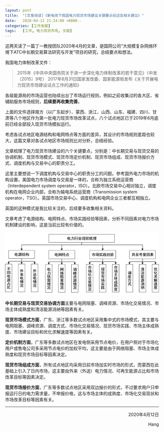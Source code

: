 ```yaml
---
layout: post
title:  "[文章阅读]《新电改下我国电力现货市场建设关键要点综述及相关建议》"
date:   2020-04-12 21:24:00 +0800--
categories: [工作发展]
tags:   [工作, 电力现货市场, 文献]
---
```


这两天读了一篇丁一教授团队2020年4月的文章，是国网公司“大规模复杂网络环境下ATC中长期交易算法研究与开发”项目的研究，总结要点和想法。

我国电力体制改革文件：

>  2015年《中共中央国务院关于进一步深化电力体制改革的若干意见》（中发〔2015〕9号）
>  2017年8月31日国家发改委、国家能源局发布《关于开展电力现货市场建设试点工作的通知》

各级能源局的市场运营也陆续出台了市场运行规则，例如之前收集过的各大区、省辅助服务市场规则，**后续要再收集完善**。

上面的文件选择南方（以广东起步）、蒙西、浙江、山西、山东、福建、四川、甘肃等八个地区作为第一批电力现货市场改革试点，八个试点地区已于2019年6月底前已经全部投入现货市场模拟运行。

考虑各试点地区电源结构和电网特点等方面的差异，其设计的市场规则差距也较大，这篇文章对各试点地区市场规则比对分析，总结经验。

文章梳理了电力现货市场建设的六个关键要点，分别是：中长期交易与现货交易的协调机制、现货市场模式、现货市场定价机制、现货市场组成、现货市场报价方式、调度机构与交易中心的职责分工。

这里主要想说一下调度机构与交易中心的职责分工的问题。参考国外电力市场的机构设置，美国电力市场调度与交易是一体的，合称为独立系统运营商（Interdependent system operator，ISO）。北欧市场交易中心相对独立，调度机构在电网企业内部，合称为输电系统运营商（Transmission system operator，TSO）。英国市场交易中心、调度机构和电网企业三者都互相独立。

英国的这种模式是我比较关注的，后续要多收集相关资料。

文章考虑了电源结构、电网特点、市场实践经验等因素，分析不同因素对电力市场机制建设的影响，这是当前比较有价值的。

![电力行业现状梳理](/images/20200412/elecmarketstatus.jpg)

**中长期交易与现货交易协调方面**主要与电网阻塞、调峰资源、市场化交易情况、市场主体成熟度和清洁能源消纳等因素有关。

**现货市场模式方面**，广东、浙江等多数试点地区采用集中式的市场模式，其主要与电网阻塞、调峰资源、调度方式、市场化交易情况、现货市场实践、市场主体成熟度、市场建设目标和优化求解速度等因素有关。

**定价机制方面**，广东等多数试点地区在发电侧采用节点电价，在用户侧对于市场化用户或售电公司多采用节点电价的加权平均，这主要是由于网络阻塞、市场主体成熟度和现货市场目标等因素决定。

**现货市场组成方面**，所有试点地区均采用日前市场加实时市场的形式，而蒙西在此基础上引入了日内市场，这主要由外来（外送）电力情况、可再生能源占比和市场改革目标等因素决定。

**现货市场报价方面**，广东等多数试点地区采用双边报价的形式，不过要求用户只申报运行日的电力需求量，不申报价格，这与市场主体的成熟度、市场化交易现状和市场改革目标等因素有关。
  
 
___




<p align = "right">2020年4月12日</p>
<p align = "right">Hang</p>

